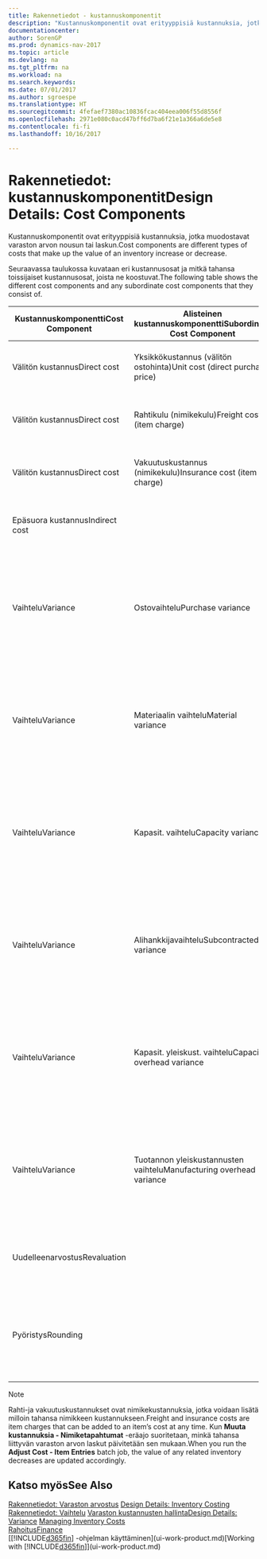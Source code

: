 ```yaml
---
title: Rakennetiedot - kustannuskomponentit
description: "Kustannuskomponentit ovat erityyppisiä kustannuksia, jotka muodostavat varaston arvon nousun tai laskun."
documentationcenter: 
author: SorenGP
ms.prod: dynamics-nav-2017
ms.topic: article
ms.devlang: na
ms.tgt_pltfrm: na
ms.workload: na
ms.search.keywords: 
ms.date: 07/01/2017
ms.author: sgroespe
ms.translationtype: HT
ms.sourcegitcommit: 4fefaef7380ac10836fcac404eea006f55d8556f
ms.openlocfilehash: 2971e080c0acd47bff6d7ba6f21e1a366a6de5e8
ms.contentlocale: fi-fi
ms.lasthandoff: 10/16/2017

---
```

# <a name="design-details-cost-components"></a><span data-ttu-id="22143-103">Rakennetiedot: kustannuskomponentit</span><span class="sxs-lookup"><span data-stu-id="22143-103">Design Details: Cost Components</span></span>
<span data-ttu-id="22143-104">Kustannuskomponentit ovat erityyppisiä kustannuksia, jotka muodostavat varaston arvon nousun tai laskun.</span><span class="sxs-lookup"><span data-stu-id="22143-104">Cost components are different types of costs that make up the value of an inventory increase or decrease.</span></span>  

 <span data-ttu-id="22143-105">Seuraavassa taulukossa kuvataan eri kustannusosat ja mitkä tahansa toissijaiset kustannusosat, joista ne koostuvat.</span><span class="sxs-lookup"><span data-stu-id="22143-105">The following table shows the different cost components and any subordinate cost components that they consist of.</span></span>  

|<span data-ttu-id="22143-106">Kustannuskomponentti</span><span class="sxs-lookup"><span data-stu-id="22143-106">Cost Component</span></span>|<span data-ttu-id="22143-107">Alisteinen kustannuskomponentti</span><span class="sxs-lookup"><span data-stu-id="22143-107">Subordinate Cost Component</span></span>|<span data-ttu-id="22143-108">Description</span><span class="sxs-lookup"><span data-stu-id="22143-108">Description</span></span>|  
|--------------------|--------------------------------|---------------------------------------|  
|<span data-ttu-id="22143-109">Välitön kustannus</span><span class="sxs-lookup"><span data-stu-id="22143-109">Direct cost</span></span>|<span data-ttu-id="22143-110">Yksikkökustannus (välitön ostohinta)</span><span class="sxs-lookup"><span data-stu-id="22143-110">Unit cost (direct purchase price)</span></span>|<span data-ttu-id="22143-111">Kustannus, joka voidaan jäljittää kustannuskohteeseen.</span><span class="sxs-lookup"><span data-stu-id="22143-111">Cost that can be traced to a cost object.</span></span>|  
|<span data-ttu-id="22143-112">Välitön kustannus</span><span class="sxs-lookup"><span data-stu-id="22143-112">Direct cost</span></span>|<span data-ttu-id="22143-113">Rahtikulu (nimikekulu)</span><span class="sxs-lookup"><span data-stu-id="22143-113">Freight cost (item charge)</span></span>|<span data-ttu-id="22143-114">Kustannus, joka voidaan jäljittää kustannuskohteeseen.</span><span class="sxs-lookup"><span data-stu-id="22143-114">Cost that can be traced to a cost object.</span></span>|  
|<span data-ttu-id="22143-115">Välitön kustannus</span><span class="sxs-lookup"><span data-stu-id="22143-115">Direct cost</span></span>|<span data-ttu-id="22143-116">Vakuutuskustannus (nimikekulu)</span><span class="sxs-lookup"><span data-stu-id="22143-116">Insurance cost (item charge)</span></span>|<span data-ttu-id="22143-117">Kustannus, joka voidaan jäljittää kustannuskohteeseen.</span><span class="sxs-lookup"><span data-stu-id="22143-117">Cost that can be traced to a cost object.</span></span>|  
|<span data-ttu-id="22143-118">Epäsuora kustannus</span><span class="sxs-lookup"><span data-stu-id="22143-118">Indirect cost</span></span>||<span data-ttu-id="22143-119">Kustannus, jota ei voida jäljittää kustannuskohteeseen.</span><span class="sxs-lookup"><span data-stu-id="22143-119">Cost that cannot be traced to a cost object.</span></span>|  
|<span data-ttu-id="22143-120">Vaihtelu</span><span class="sxs-lookup"><span data-stu-id="22143-120">Variance</span></span>|<span data-ttu-id="22143-121">Ostovaihtelu</span><span class="sxs-lookup"><span data-stu-id="22143-121">Purchase variance</span></span>|<span data-ttu-id="22143-122">Todellisten ja vakiokustannusten välinen ero, joka kirjataan vain niiden nimikkeiden osalta, joille käytetään **Vakio**-arvostusmenetelmää.</span><span class="sxs-lookup"><span data-stu-id="22143-122">The difference between actual and standard costs, which is only posted for items using the **Standard** costing method.</span></span>|  
|<span data-ttu-id="22143-123">Vaihtelu</span><span class="sxs-lookup"><span data-stu-id="22143-123">Variance</span></span>|<span data-ttu-id="22143-124">Materiaalin vaihtelu</span><span class="sxs-lookup"><span data-stu-id="22143-124">Material variance</span></span>|<span data-ttu-id="22143-125">Todellisten ja vakiokustannusten välinen ero, joka kirjataan vain niiden nimikkeiden osalta, joille käytetään **Vakio**-arvostusmenetelmää.</span><span class="sxs-lookup"><span data-stu-id="22143-125">The difference between actual and standard costs, which is only posted for items using the **Standard** costing method.</span></span>|  
|<span data-ttu-id="22143-126">Vaihtelu</span><span class="sxs-lookup"><span data-stu-id="22143-126">Variance</span></span>|<span data-ttu-id="22143-127">Kapasit. vaihtelu</span><span class="sxs-lookup"><span data-stu-id="22143-127">Capacity variance</span></span>|<span data-ttu-id="22143-128">Todellisten ja vakiokustannusten välinen ero, joka kirjataan vain niiden nimikkeiden osalta, joille käytetään **Vakio**-arvostusmenetelmää.</span><span class="sxs-lookup"><span data-stu-id="22143-128">The difference between actual and standard costs, which is only posted for items using the **Standard** costing method.</span></span>|  
|<span data-ttu-id="22143-129">Vaihtelu</span><span class="sxs-lookup"><span data-stu-id="22143-129">Variance</span></span>|<span data-ttu-id="22143-130">Alihankkijavaihtelu</span><span class="sxs-lookup"><span data-stu-id="22143-130">Subcontracted variance</span></span>|<span data-ttu-id="22143-131">Todellisten ja vakiokustannusten välinen ero, joka kirjataan vain niiden nimikkeiden osalta, joille käytetään **Vakio**-arvostusmenetelmää.</span><span class="sxs-lookup"><span data-stu-id="22143-131">The difference between actual and standard costs, which is only posted for items using the **Standard** costing method.</span></span>|  
|<span data-ttu-id="22143-132">Vaihtelu</span><span class="sxs-lookup"><span data-stu-id="22143-132">Variance</span></span>|<span data-ttu-id="22143-133">Kapasit. yleiskust. vaihtelu</span><span class="sxs-lookup"><span data-stu-id="22143-133">Capacity overhead variance</span></span>|<span data-ttu-id="22143-134">Todellisten ja vakiokustannusten välinen ero, joka kirjataan vain niiden nimikkeiden osalta, joille käytetään **Vakio**-arvostusmenetelmää.</span><span class="sxs-lookup"><span data-stu-id="22143-134">The difference between actual and standard costs, which is only posted for items using the **Standard** costing method.</span></span>|  
|<span data-ttu-id="22143-135">Vaihtelu</span><span class="sxs-lookup"><span data-stu-id="22143-135">Variance</span></span>|<span data-ttu-id="22143-136">Tuotannon yleiskustannusten vaihtelu</span><span class="sxs-lookup"><span data-stu-id="22143-136">Manufacturing overhead variance</span></span>|<span data-ttu-id="22143-137">Todellisten ja vakiokustannusten välinen ero, joka kirjataan vain niiden nimikkeiden osalta, joille käytetään **Vakio**-arvostusmenetelmää.</span><span class="sxs-lookup"><span data-stu-id="22143-137">The difference between actual and standard costs, which is only posted for items using the **Standard** costing method.</span></span>|  
|<span data-ttu-id="22143-138">Uudelleenarvostus</span><span class="sxs-lookup"><span data-stu-id="22143-138">Revaluation</span></span>||<span data-ttu-id="22143-139">Nykyisen varaston arvon arvonalennus tai arvonkorotus.</span><span class="sxs-lookup"><span data-stu-id="22143-139">A depreciation or appreciation of the current inventory value.</span></span>|  
|<span data-ttu-id="22143-140">Pyöristys</span><span class="sxs-lookup"><span data-stu-id="22143-140">Rounding</span></span>||<span data-ttu-id="22143-141">Ylijäämät, jotka on aiheutettu menetelmällä, jossa varaston arvostuksen vähennykset on laskettu.</span><span class="sxs-lookup"><span data-stu-id="22143-141">Residuals caused by the way in which valuation of inventory decreases are calculated.</span></span>|  

> [!NOTE]  
>  <span data-ttu-id="22143-142">Rahti-ja vakuutuskustannukset ovat nimikekustannuksia, jotka voidaan lisätä milloin tahansa nimikkeen kustannukseen.</span><span class="sxs-lookup"><span data-stu-id="22143-142">Freight and insurance costs are item charges that can be added to an item’s cost at any time.</span></span> <span data-ttu-id="22143-143">Kun **Muuta kustannuksia - Nimiketapahtumat** -eräajo suoritetaan, minkä tahansa liittyvän varaston arvon laskut päivitetään sen mukaan.</span><span class="sxs-lookup"><span data-stu-id="22143-143">When you run the **Adjust Cost - Item Entries** batch job, the value of any related inventory decreases are updated accordingly.</span></span>  

## <a name="see-also"></a><span data-ttu-id="22143-144">Katso myös</span><span class="sxs-lookup"><span data-stu-id="22143-144">See Also</span></span>  
 <span data-ttu-id="22143-145">[Rakennetiedot: Varaston arvostus](design-details-inventory-costing.md) </span><span class="sxs-lookup"><span data-stu-id="22143-145">[Design Details: Inventory Costing](design-details-inventory-costing.md) </span></span>  
 <span data-ttu-id="22143-146">[Rakennetiedot: Vaihtelu](design-details-variance.md) [Varaston kustannusten hallinta](finance-manage-inventory-costs.md)</span><span class="sxs-lookup"><span data-stu-id="22143-146">[Design Details: Variance](design-details-variance.md) [Managing Inventory Costs](finance-manage-inventory-costs.md)</span></span>  
 [<span data-ttu-id="22143-147">Rahoitus</span><span class="sxs-lookup"><span data-stu-id="22143-147">Finance</span></span>](finance.md)  
 <span data-ttu-id="22143-148">[[!INCLUDE[d365fin](includes/d365fin_md.md)] -ohjelman käyttäminen](ui-work-product.md)</span><span class="sxs-lookup"><span data-stu-id="22143-148">[Working with [!INCLUDE[d365fin](includes/d365fin_md.md)]](ui-work-product.md)</span></span>  


